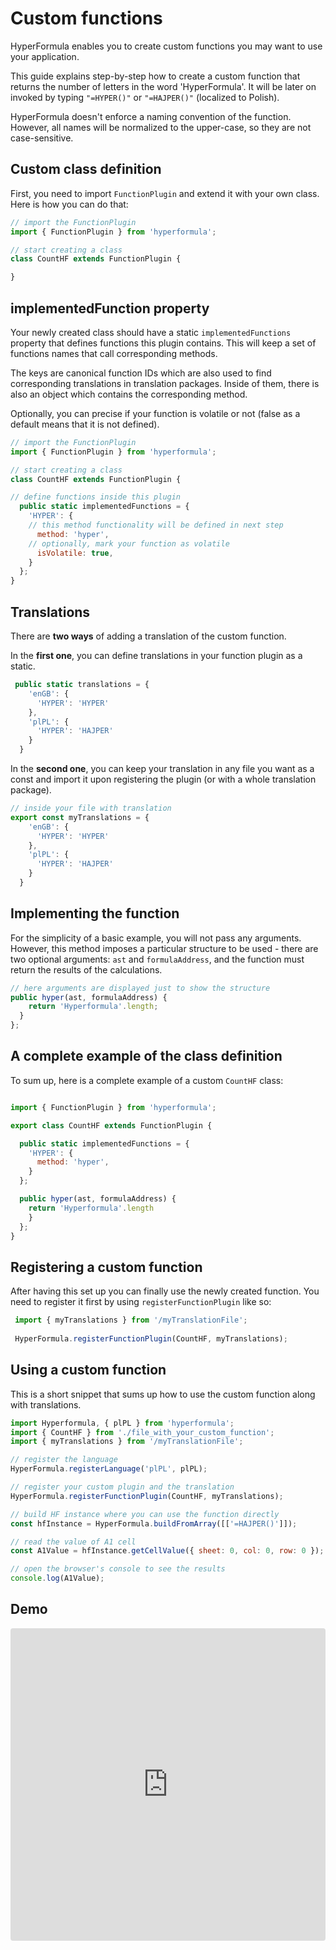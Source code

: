 # Custom functions

HyperFormula enables you to create custom functions you may want to
use your application.

This guide explains step-by-step how to create a custom function that
returns the number of letters in the word 'HyperFormula'. It will be
later on invoked by typing `"=HYPER()"` or `"=HAJPER()"`
(localized to Polish).

HyperFormula doesn't enforce a naming convention of the function.
However, all names will be normalized to the upper-case, so they
are not case-sensitive.

## Custom class definition

First, you need to import `FunctionPlugin` and extend it with your
own class. Here is how you can do that:

```javascript
// import the FunctionPlugin
import { FunctionPlugin } from 'hyperformula';

// start creating a class
class CountHF extends FunctionPlugin {

}
```

## implementedFunction property

Your newly created class should have a static `implementedFunctions`
property that defines functions this plugin contains. This will keep
a set of functions names that call corresponding methods.

The keys are canonical function IDs which are also used to find
corresponding translations in translation packages. Inside of them,
there is also an object which contains the corresponding method.

Optionally, you can precise if your function is volatile or not
(false as a default means that it is not defined).

```javascript
// import the FunctionPlugin
import { FunctionPlugin } from 'hyperformula';

// start creating a class
class CountHF extends FunctionPlugin {

// define functions inside this plugin
  public static implementedFunctions = {
    'HYPER': {
    // this method functionality will be defined in next step
      method: 'hyper',
    // optionally, mark your function as volatile
      isVolatile: true,
    }
  };
}
```

## Translations

There are **two ways** of adding a translation of the custom function. 

In the **first one**, you can define translations in your function
plugin as a static.

```javascript
 public static translations = {
    'enGB': {
      'HYPER': 'HYPER'
    },
    'plPL': {
      'HYPER': 'HAJPER'
    }
  }
```

In the **second one**, you can keep your translation in any file you
want as a const and import it upon registering the plugin
(or with a whole translation package).

```javascript
// inside your file with translation
export const myTranslations = {
    'enGB': {
      'HYPER': 'HYPER'
    },
    'plPL': {
      'HYPER': 'HAJPER'
    }
  }
```

## Implementing the function

For the simplicity of a basic example, you will not pass any
arguments. However, this method imposes a particular structure to
be used - there are two optional arguments: `ast` and
`formulaAddress`, and the function must return the results of
the calculations.

```javascript
// here arguments are displayed just to show the structure
public hyper(ast, formulaAddress) {
    return 'Hyperformula'.length;
  }
};
```

## A complete example of the class definition

To sum up, here is a complete example of a custom `CountHF` class:

```javascript

import { FunctionPlugin } from 'hyperformula';

export class CountHF extends FunctionPlugin {

  public static implementedFunctions = {
    'HYPER': {
      method: 'hyper',
    }
  };

  public hyper(ast, formulaAddress) {
    return 'Hyperformula'.length
    }
  };
}
```

## Registering a custom function

After having this set up you can finally use the newly created
function. You need to register it first by using
`registerFunctionPlugin` like so:

```javascript
 import { myTranslations } from '/myTranslationFile';
 
 HyperFormula.registerFunctionPlugin(CountHF, myTranslations);
```

## Using a custom function

This is a short snippet that sums up how to use the custom function
along with translations.

```javascript
import Hyperformula, { plPL } from 'hyperformula';
import { CountHF } from './file_with_your_custom_function';
import { myTranslations } from '/myTranslationFile';

// register the language
HyperFormula.registerLanguage('plPL', plPL);

// register your custom plugin and the translation
HyperFormula.registerFunctionPlugin(CountHF, myTranslations);

// build HF instance where you can use the function directly
const hfInstance = HyperFormula.buildFromArray([['=HAJPER()']]);

// read the value of A1 cell
const A1Value = hfInstance.getCellValue({ sheet: 0, col: 0, row: 0 });

// open the browser's console to see the results
console.log(A1Value);
```

## Demo

<iframe
     src="https://codesandbox.io/embed/github/handsontable/hyperformula-demos/tree/0.1.0/custom-functions?autoresize=1&fontsize=11&hidenavigation=1&theme=light&view=preview"
     style="width:100%; height:500px; border:0; border-radius: 4px; overflow:hidden;"
     title="handsontable/hyperformula-demos: custom-functions"
     allow="accelerometer; ambient-light-sensor; camera; encrypted-media; geolocation; gyroscope; hid; microphone; midi; payment; usb; vr; xr-spatial-tracking"
     sandbox="allow-autoplay allow-forms allow-modals allow-popups allow-presentation allow-same-origin allow-scripts"
   ></iframe>
